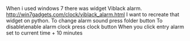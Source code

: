 When i used windows 7 there was widget Viblack alarm. 
http://win7gadgets.com/clock/viblack_alarm.html
I want to recreate that widget on python.
To change alarm sound press folder button
To disable\enable alarm clock press clock button
When you click entry alarm set to current time + 10 minutes
